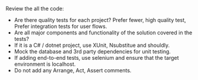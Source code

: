Review the all the code:
- Are there quality tests for each project? Prefer fewer, high quality test, Prefer integration tests for user flows.
- Are all major components and functionality of the solution covered in the tests?
- If it is a C# / dotnet project, use XUnit, Nsubstitue and shouldly.
- Mock the database and 3rd party dependencies for unit testing.
- If adding end-to-end tests, use selenium and ensure that the target environment is localhost.
- Do not add any Arrange, Act, Assert comments.